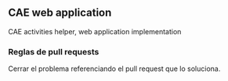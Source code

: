 
## CAE web application

CAE activities helper, web application implementation

### Reglas de pull requests

Cerrar el problema referenciando el pull request que lo soluciona.

